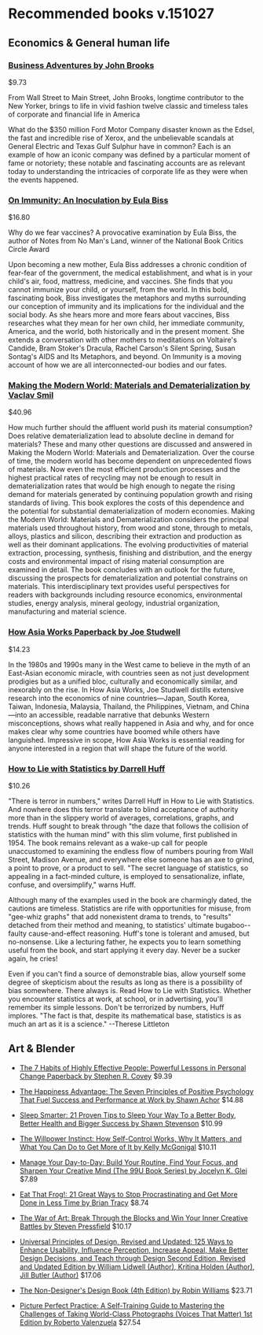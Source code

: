 # Recommended books v.151027

## Economics & General human life

### [Business Adventures by John Brooks](http://www.amazon.com/Business-Adventures-Twelve-Classic-Street/dp/1497644895)

$9.73

From Wall Street to Main Street, John Brooks, longtime contributor to the New Yorker, brings to life in vivid fashion twelve classic and timeless tales of corporate and financial life in America

What do the $350 million Ford Motor Company disaster known as the Edsel, the fast and incredible rise of Xerox, and the unbelievable scandals at General Electric and Texas Gulf Sulphur have in common? Each is an example of how an iconic company was defined by a particular moment of fame or notoriety; these notable and fascinating accounts are as relevant today to understanding the intricacies of corporate life as they were when the events happened.

### [On Immunity: An Inoculation by Eula Biss](http://www.amazon.com/On-Immunity-Inoculation-Eula-Biss/dp/1555976891)

$16.80

Why do we fear vaccines? A provocative examination by Eula Biss, the author of Notes from No Man's Land, winner of the National Book Critics Circle Award

Upon becoming a new mother, Eula Biss addresses a chronic condition of fear-fear of the government, the medical establishment, and what is in your child's air, food, mattress, medicine, and vaccines. She finds that you cannot immunize your child, or yourself, from the world.
In this bold, fascinating book, Biss investigates the metaphors and myths surrounding our conception of immunity and its implications for the individual and the social body. As she hears more and more fears about vaccines, Biss researches what they mean for her own child, her immediate community, America, and the world, both historically and in the present moment. She extends a conversation with other mothers to meditations on Voltaire's Candide, Bram Stoker's Dracula, Rachel Carson's Silent Spring, Susan Sontag's AIDS and Its Metaphors, and beyond. On Immunity is a moving account of how we are all interconnected-our bodies and our fates.

### [Making the Modern World: Materials and Dematerialization by Vaclav Smil](http://www.amazon.com/Making-Modern-World-Materials-Dematerialization/dp/1119942535)

$40.96

How much further should the affluent world push its material consumption? Does relative dematerialization lead to absolute decline in demand for materials? These and many other questions are discussed and answered in Making the Modern World: Materials and Dematerialization. Over the course of time, the modern world has become dependent on unprecedented flows of materials. Now even the most efficient production processes and the highest practical rates of recycling may not be enough to result in dematerialization rates that would be high enough to negate the rising demand for materials generated by continuing population growth and rising standards of living. This book explores the costs of this dependence and the potential for substantial dematerialization of modern economies. Making the Modern World: Materials and Dematerialization considers the principal materials used throughout history, from wood and stone, through to metals, alloys, plastics and silicon, describing their extraction and production as well as their dominant applications. The evolving productivities of material extraction, processing, synthesis, finishing and distribution, and the energy costs and environmental impact of rising material consumption are examined in detail. The book concludes with an outlook for the future, discussing the prospects for dematerialization and potential constrains on materials. This interdisciplinary text provides useful perspectives for readers with backgrounds including resource economics, environmental studies, energy analysis, mineral geology, industrial organization, manufacturing and material science.

### [How Asia Works Paperback by Joe Studwell](http://www.amazon.com/How-Asia-Works-Joe-Studwell/dp/0802121322)

$14.23

In the 1980s and 1990s many in the West came to believe in the myth of an East-Asian economic miracle, with countries seen as not just development prodigies but as a unified bloc, culturally and economically similar, and inexorably on the rise. In How Asia Works, Joe Studwell distills extensive research into the economics of nine countries—Japan, South Korea, Taiwan, Indonesia, Malaysia, Thailand, the Philippines, Vietnam, and China—into an accessible, readable narrative that debunks Western misconceptions, shows what really happened in Asia and why, and for once makes clear why some countries have boomed while others have languished. Impressive in scope, How Asia Works is essential reading for anyone interested in a region that will shape the future of the world.


### [How to Lie with Statistics by Darrell Huff](http://www.amazon.com/How-Lie-Statistics-Darrell-Huff/dp/0393310728)

$10.26

"There is terror in numbers," writes Darrell Huff in How to Lie with Statistics. And nowhere does this terror translate to blind acceptance of authority more than in the slippery world of averages, correlations, graphs, and trends. Huff sought to break through "the daze that follows the collision of statistics with the human mind" with this slim volume, first published in 1954. The book remains relevant as a wake-up call for people unaccustomed to examining the endless flow of numbers pouring from Wall Street, Madison Avenue, and everywhere else someone has an axe to grind, a point to prove, or a product to sell. "The secret language of statistics, so appealing in a fact-minded culture, is employed to sensationalize, inflate, confuse, and oversimplify," warns Huff.

Although many of the examples used in the book are charmingly dated, the cautions are timeless. Statistics are rife with opportunities for misuse, from "gee-whiz graphs" that add nonexistent drama to trends, to "results" detached from their method and meaning, to statistics' ultimate bugaboo--faulty cause-and-effect reasoning. Huff's tone is tolerant and amused, but no-nonsense. Like a lecturing father, he expects you to learn something useful from the book, and start applying it every day. Never be a sucker again, he cries!

Even if you can't find a source of demonstrable bias, allow yourself some degree of skepticism about the results as long as there is a possibility of bias somewhere. There always is.
    Read How to Lie with Statistics. Whether you encounter statistics at work, at school, or in advertising, you'll remember its simple lessons. Don't be terrorized by numbers, Huff implores. "The fact is that, despite its mathematical base, statistics is as much an art as it is a science." --Therese Littleton

## Art & Blender

* [The 7 Habits of Highly Effective People: Powerful Lessons in Personal Change Paperback by Stephen R. Covey](http://www.amazon.com/gp/product/1451639619/ref=as_li_qf_sp_asin_il_tl?ie=UTF8&camp=1789&creative=9325&creativeASIN=1451639619&linkCode=as2&tag=blenguru-20&linkId=LJYG4SQP3WDLPDSH) $9.39

* [The Happiness Advantage: The Seven Principles of Positive Psychology That Fuel Success and Performance at Work by Shawn Achor](http://www.amazon.com/gp/product/0307591549/ref=as_li_qf_sp_asin_il_tl?ie=UTF8&camp=1789&creative=9325&creativeASIN=0307591549&linkCode=as2&tag=blenguru-20&linkId=46ZRYOIXJ2GHVWJJ) $14.88

* [Sleep Smarter: 21 Proven Tips to Sleep Your Way To a Better Body, Better Health and Bigger Success by Shawn Stevenson](http://www.amazon.com/gp/product/0984574522/ref=as_li_qf_sp_asin_il_tl?ie=UTF8&camp=1789&creative=9325&creativeASIN=0984574522&linkCode=as2&tag=blenguru-20&linkId=CORSMY5JX6DS6CMT) $10.99

* [The Willpower Instinct: How Self-Control Works, Why It Matters, and What You Can Do to Get More of It by Kelly McGonigal](http://www.amazon.com/gp/product/1583335080/ref=as_li_qf_sp_asin_il_tl?ie=UTF8&camp=1789&creative=9325&creativeASIN=1583335080&linkCode=as2&tag=blenguru-20&linkId=KHVYKJJNBJIS45CM) $10.11

* [Manage Your Day-to-Day: Build Your Routine, Find Your Focus, and Sharpen Your Creative Mind (The 99U Book Series) by Jocelyn K. Glei](http://www.amazon.com/gp/product/1477800670/ref=as_li_qf_sp_asin_il_tl?ie=UTF8&camp=1789&creative=9325&creativeASIN=1477800670&linkCode=as2&tag=blenguru-20&linkId=D6WQDGCO5MNSS5OB) $7.89

* [Eat That Frog!: 21 Great Ways to Stop Procrastinating and Get More Done in Less Time by Brian Tracy](http://www.amazon.com/gp/product/1576754227/ref=as_li_qf_sp_asin_il_tl?ie=UTF8&camp=1789&creative=9325&creativeASIN=1576754227&linkCode=as2&tag=blenguru-20&linkId=MXCC2B3UBTC7VYKK) $8.74

* [The War of Art: Break Through the Blocks and Win Your Inner Creative Battles by Steven Pressfield](http://www.amazon.com/gp/product/1936891026/ref=as_li_qf_sp_asin_il_tl?ie=UTF8&camp=1789&creative=9325&creativeASIN=1936891026&linkCode=as2&tag=blenguru-20&linkId=33YHE7S6BXOJSL24) $10.17

* [Universal Principles of Design, Revised and Updated: 125 Ways to Enhance Usability, Influence Perception, Increase Appeal, Make Better Design Decisions, and Teach through Design Second Edition, Revised and Updated Edition by William Lidwell  (Author), Kritina Holden (Author), Jill Butler (Author)](http://www.amazon.com/gp/product/1592535879/ref=as_li_qf_sp_asin_il_tl?ie=UTF8&camp=1789&creative=9325&creativeASIN=1592535879&linkCode=as2&tag=blenguru-20&linkId=OFVI2STSTAVTLLVL) $17.06

* [The Non-Designer's Design Book (4th Edition) by Robin Williams](http://www.amazon.com/gp/product/0133966151/ref=as_li_qf_sp_asin_il_tl?ie=UTF8&camp=1789&creative=9325&creativeASIN=0133966151&linkCode=as2&tag=blenguru-20&linkId=OTQZY4VLAPKTWDP4) $23.71

* [Picture Perfect Practice: A Self-Training Guide to Mastering the Challenges of Taking World-Class Photographs (Voices That Matter) 1st Edition by Roberto Valenzuela](http://www.amazon.com/gp/product/0321803531/ref=as_li_qf_sp_asin_il_tl?ie=UTF8&camp=1789&creative=9325&creativeASIN=0321803531&linkCode=as2&tag=blenguru-20&linkId=DQBANEQVNRJC6EMC) $27.54
